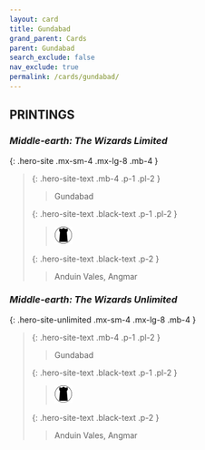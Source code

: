 ```yaml
---
layout: card
title: Gundabad
grand_parent: Cards
parent: Gundabad
search_exclude: false
nav_exclude: true
permalink: /cards/gundabad/
---
```


## PRINTINGS


### _Middle-earth: The Wizards Limited_

{: .hero-site .mx-sm-4 .mx-lg-8 .mb-4 }
> {: .hero-site-text .mb-4 .p-1 .pl-2 }
> > <div class="character-card-name">Gundabad</div>
>
> {: .hero-site-text .black-text .p-1 .pl-2 }
> > ![](/assets/images/dark-domain.svg)
>
> {: .hero-site-text .black-text .p-2 }
> > Anduin Vales, Angmar 
> 

### _Middle-earth: The Wizards Unlimited_

{: .hero-site-unlimited .mx-sm-4 .mx-lg-8 .mb-4 }
> {: .hero-site-text .mb-4 .p-1 .pl-2 }
> > <div class="character-card-name">Gundabad</div>
>
> {: .hero-site-text .black-text .p-1 .pl-2 }
> > ![](/assets/images/dark-domain.svg)
>
> {: .hero-site-text .black-text .p-2 }
> > Anduin Vales, Angmar 
> 
